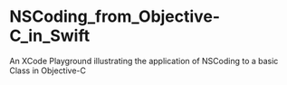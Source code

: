 # NSCoding_from_Objective-C_in_Swift
An XCode Playground illustrating the application of NSCoding to a basic Class in Objective-C

